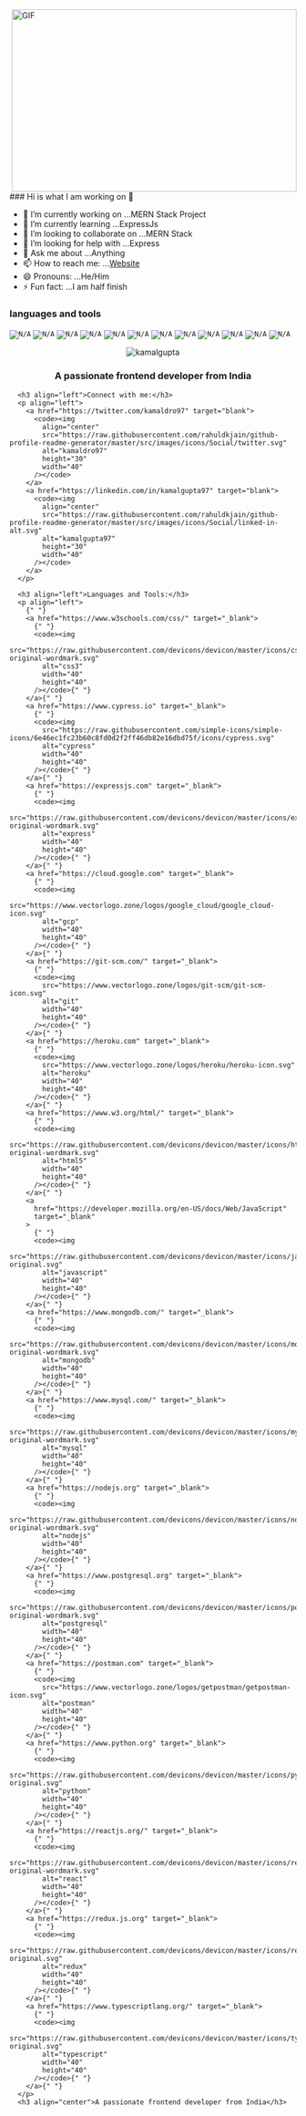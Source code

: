


  <img align="right" alt="GIF" src="https://cdn.dribbble.com/users/1201592/screenshots/9078494/media/422a760a51cef7de2fa3db9daf697853.gif" width="500" height="320" />
### Hi is what I am working on 👋


- 🔭 I’m currently working on ...MERN Stack Project
- 🌱 I’m currently learning ...ExpressJs
- 👯 I’m looking to collaborate on ...MERN Stack
- 🤔 I’m looking for help with ...Express
- 💬 Ask me about ...Anything
- 📫 How to reach me: ...[Website](https://kamalgupta97.github.io/kamal_portfolio/)
- 😄 Pronouns: ...He/Him
- ⚡ Fun fact: ...I am half finish


### languages and tools 

<code><img src="https://img.icons8.com/color/48/000000/nodejs.png" alt="N/A"/></code>
<code><img src="https://img.icons8.com/color/48/000000/javascript--v1.png" alt="N/A"/></code>
<code><img src="https://img.icons8.com/color/48/000000/html-5.png" alt="N/A"/></code>
<code><img src="https://img.icons8.com/color/48/000000/css3.png" alt="N/A"/></code>
<code><img src="https://img.icons8.com/ios-filled/50/000000/stripe.png" alt="N/A"/></code>
<code><img src="https://img.icons8.com/color/48/000000/heroku.png" alt="N/A"/></code>
<code><img src="https://img.icons8.com/color/48/000000/redux.png" alt="N/A"/></code>
<code><img src="https://img.icons8.com/ios-filled/50/000000/mysql.png" alt="N/A"/></code>
<code><img src="https://img.icons8.com/color/50/000000/mongodb.png" alt="N/A"/></code>
<code><img src="https://img.icons8.com/color/48/000000/material-ui.png" alt="N/A"/></code>
<code><img src="https://img.icons8.com/color/48/000000/git.png" alt="N/A"/></code>
<code><img src="https://img.icons8.com/color/48/000000/python--v1.png" alt="N/A"/></code>



<p align="center"> <img src="https://github-readme-stats.vercel.app/api?username=kamalgupta97&show_icons=true&theme=gotham" alt="kamalgupta" />
  
  
  
  
  
  
  
  
  
  
  
  
  
  
  
  
  
  
  
  
  
<h3 align="center">A passionate frontend developer from India</h3>

      <h3 align="left">Connect with me:</h3>
      <p align="left">
        <a href="https://twitter.com/kamaldro97" target="blank">
          <code><img
            align="center"
            src="https://raw.githubusercontent.com/rahuldkjain/github-profile-readme-generator/master/src/images/icons/Social/twitter.svg"
            alt="kamaldro97"
            height="30"
            width="40"
          /></code>
        </a>
        <a href="https://linkedin.com/in/kamalgupta97" target="blank">
          <code><img
            align="center"
            src="https://raw.githubusercontent.com/rahuldkjain/github-profile-readme-generator/master/src/images/icons/Social/linked-in-alt.svg"
            alt="kamalgupta97"
            height="30"
            width="40"
          /></code>
        </a>
      </p>

      <h3 align="left">Languages and Tools:</h3>
      <p align="left">
        {" "}
        <a href="https://www.w3schools.com/css/" target="_blank">
          {" "}
          <code><img
            src="https://raw.githubusercontent.com/devicons/devicon/master/icons/css3/css3-original-wordmark.svg"
            alt="css3"
            width="40"
            height="40"
          /></code>{" "}
        </a>{" "}
        <a href="https://www.cypress.io" target="_blank">
          {" "}
          <code><img
            src="https://raw.githubusercontent.com/simple-icons/simple-icons/6e46ec1fc23b60c8fd0d2f2ff46db82e16dbd75f/icons/cypress.svg"
            alt="cypress"
            width="40"
            height="40"
          /></code>{" "}
        </a>{" "}
        <a href="https://expressjs.com" target="_blank">
          {" "}
          <code><img
            src="https://raw.githubusercontent.com/devicons/devicon/master/icons/express/express-original-wordmark.svg"
            alt="express"
            width="40"
            height="40"
          /></code>{" "}
        </a>{" "}
        <a href="https://cloud.google.com" target="_blank">
          {" "}
          <code><img
            src="https://www.vectorlogo.zone/logos/google_cloud/google_cloud-icon.svg"
            alt="gcp"
            width="40"
            height="40"
          /></code>{" "}
        </a>{" "}
        <a href="https://git-scm.com/" target="_blank">
          {" "}
          <code><img
            src="https://www.vectorlogo.zone/logos/git-scm/git-scm-icon.svg"
            alt="git"
            width="40"
            height="40"
          /></code>{" "}
        </a>{" "}
        <a href="https://heroku.com" target="_blank">
          {" "}
          <code><img
            src="https://www.vectorlogo.zone/logos/heroku/heroku-icon.svg"
            alt="heroku"
            width="40"
            height="40"
          /></code>{" "}
        </a>{" "}
        <a href="https://www.w3.org/html/" target="_blank">
          {" "}
          <code><img
            src="https://raw.githubusercontent.com/devicons/devicon/master/icons/html5/html5-original-wordmark.svg"
            alt="html5"
            width="40"
            height="40"
          /></code>{" "}
        </a>{" "}
        <a
          href="https://developer.mozilla.org/en-US/docs/Web/JavaScript"
          target="_blank"
        >
          {" "}
          <code><img
            src="https://raw.githubusercontent.com/devicons/devicon/master/icons/javascript/javascript-original.svg"
            alt="javascript"
            width="40"
            height="40"
          /></code>{" "}
        </a>{" "}
        <a href="https://www.mongodb.com/" target="_blank">
          {" "}
          <code><img
            src="https://raw.githubusercontent.com/devicons/devicon/master/icons/mongodb/mongodb-original-wordmark.svg"
            alt="mongodb"
            width="40"
            height="40"
          /></code>{" "}
        </a>{" "}
        <a href="https://www.mysql.com/" target="_blank">
          {" "}
          <code><img
            src="https://raw.githubusercontent.com/devicons/devicon/master/icons/mysql/mysql-original-wordmark.svg"
            alt="mysql"
            width="40"
            height="40"
          /></code>{" "}
        </a>{" "}
        <a href="https://nodejs.org" target="_blank">
          {" "}
          <code><img
            src="https://raw.githubusercontent.com/devicons/devicon/master/icons/nodejs/nodejs-original-wordmark.svg"
            alt="nodejs"
            width="40"
            height="40"
          /></code>{" "}
        </a>{" "}
        <a href="https://www.postgresql.org" target="_blank">
          {" "}
          <code><img
            src="https://raw.githubusercontent.com/devicons/devicon/master/icons/postgresql/postgresql-original-wordmark.svg"
            alt="postgresql"
            width="40"
            height="40"
          /></code>{" "}
        </a>{" "}
        <a href="https://postman.com" target="_blank">
          {" "}
          <code><img
            src="https://www.vectorlogo.zone/logos/getpostman/getpostman-icon.svg"
            alt="postman"
            width="40"
            height="40"
          /></code>{" "}
        </a>{" "}
        <a href="https://www.python.org" target="_blank">
          {" "}
          <code><img
            src="https://raw.githubusercontent.com/devicons/devicon/master/icons/python/python-original.svg"
            alt="python"
            width="40"
            height="40"
          /></code>{" "}
        </a>{" "}
        <a href="https://reactjs.org/" target="_blank">
          {" "}
          <code><img
            src="https://raw.githubusercontent.com/devicons/devicon/master/icons/react/react-original-wordmark.svg"
            alt="react"
            width="40"
            height="40"
          /></code>{" "}
        </a>{" "}
        <a href="https://redux.js.org" target="_blank">
          {" "}
          <code><img
            src="https://raw.githubusercontent.com/devicons/devicon/master/icons/redux/redux-original.svg"
            alt="redux"
            width="40"
            height="40"
          /></code>{" "}
        </a>{" "}
        <a href="https://www.typescriptlang.org/" target="_blank">
          {" "}
          <code><img
            src="https://raw.githubusercontent.com/devicons/devicon/master/icons/typescript/typescript-original.svg"
            alt="typescript"
            width="40"
            height="40"
          /></code>{" "}
        </a>{" "}
      </p>
      <h3 align="center">A passionate frontend developer from India</h3>







